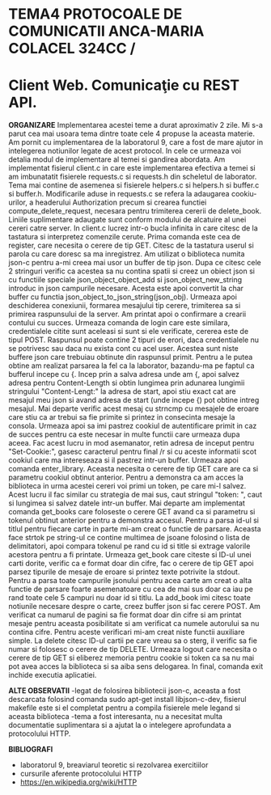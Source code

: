 # TEMA4 PROTOCOALE DE COMUNICATII ANCA-MARIA COLACEL 324CC /
# Client Web. Comunicaţie cu REST API. 

**ORGANIZARE**
Implementarea acestei teme a durat aproximativ 2 zile. Mi s-a parut cea mai usoara tema dintre toate cele 4 propuse la aceasta materie. Am pornit cu implementarea de la laboratorul 9, care a fost de mare ajutor in intelegerea notiunilor legate de acest protocol. In cele ce urmeaza voi detalia modul de implementare al temei si gandirea abordata.
Am implementat fisierul client.c in care este implementarea efectiva a temei si am imbunatatit fisierele requests.c si requests.h din scheletul de laborator. Tema mai contine de asemenea si fisierele helpers.c si helpers.h si buffer.c si buffer.h.
Modificarile aduse in requests.c se refera la adaugarea cookiu-urilor, a headerului Authorization precum si crearea functiei compute_delete_request, necesara pentru trimiterea cererii de delete_book.
Liniile suplimentare adaugate sunt conform modului de alcatuire al unei cereri catre server.
In client.c lucrez intr-o bucla infinita in care citesc de la tastatura si interpretez comenzile cerute. Prima comanda este cea de register, care necesita o cerere de tip GET. Citesc de la tastatura userul si parola cu care doresc sa ma inregistrez. Am utilizat o biblioteca numita json-c pentru a-mi creea mai usor un buffer de tip json. Dupa ce citesc cele 2 stringuri verific ca acestea sa nu contina spatii si creez un obiect json si cu functiile speciale json_object_object_add si json_object_new_string introduc in json campurile necesare. Acesta este apoi convertit la char buffer cu functia json_object_to_json_string(json_obj). Urmeaza apoi deschiderea conexiunii, formarea mesajului tip cerere, trimiterea sa si primirea raspunsului de la server. Am printat apoi o confirmare a crearii contului cu succes. Urmeaza comanda de login care este similara, credentialele citite sunt aceleasi si sunt si ele verificate, cererea este de tipul POST. Raspunsul poate contine 2 tipuri de erori, daca credentialele nu se potrivesc sau daca nu exista cont cu acel user. Acestea sunt niste buffere json care trebuiau obtinute din raspunsul primit. Pentru a le putea obtine am realizat parsarea la fel ca la laborator, bazandu-ma pe faptul ca bufferul incepe cu {. Incep prin a salva adresa unde am {, apoi salvez adresa pentru Content-Length si obtin lungimea prin adunarea lungimii stringului "Content-Lengt:" la adresa de start, apoi stiu exact cat are mesajul meu json si avand adresa de start (unde incepe {) pot obtine intreg mesajul. Mai departe verific acest mesaj cu strncmp cu mesajele de eroare care stiu ca ar trebui sa fie primite si printez in consecinta mesaje la consola. Urmeaza apoi sa imi pastrez cookiul de autentificare primit in caz de succes pentru ca este necesar in multe functii care urmeaza dupa aceea. Fac acest lucru in mod asemanator, retin adresa de inceput pentru "Set-Cookie:", gasesc caracterul pentru final /r si cu aceste informatii scot cookiul care ma intereseaza si il pastrez intr-un buffer. Urmeaza apoi comanda enter_library. Aceasta necesita o cerere de tip GET care are ca si parametru cookiul obtinut anterior. Pentru a demonstra ca am acces la biblioteca in urma acestei cereri voi primi un token, pe care mi-l salvez. Acest lucru il fac similar cu strategia de mai sus, caut stringul "token: ", caut si lungimea si salvez datele intr-un buffer.
Mai departe am implementat comanda get_books care foloseste o cerere GET avand ca si parametru si tokenul obtinut anterior pentru a demonstra accesul. Pentru a parsa id-ul si titlul pentru fiecare carte in parte mi-am creat o functie de parsare. Aceasta face strtok pe string-ul ce contine multimea de jsoane folosind o lista de delimitatori, apoi compara tokenul pe rand cu id si title si extrage valorile acestora pentru a fi printate. Urmeaza get_book care citeste si ID-ul unei carti dorite, verific ca e format doar din cifre, fac o cerere de tip GET apoi parsez tipurile de mesaje de eroare si printez texte potrivite la stdout. Pentru a parsa toate campurile jsonului pentru acea carte am creat o alta functie de parsare foarte asemenatoare cu cea de mai sus doar ca iau pe rand toate cele 5 campuri nu doar id si titlu.  La add_book imi citesc toate notiunile necesare despre o carte, creez buffer json si fac cerere POST. Am verificat ca numarul de pagini sa fie format doar din cifre si am printat mesaje pentru aceasta posibilitate si am verificat ca numele autorului sa nu contina cifre. Pentru aceste verificari mi-am creat niste functii auxiliare simple. La delete citesc ID-ul cartii pe care vreau sa o sterg, il verific sa fie numar si folosesc o cerere de tip DELETE. Urmeaza logout care necesita o cerere de tip GET si eliberez memoria pentru cookie si token ca sa nu mai pot avea acces la biblioteca si sa aiba sens delogarea. In final, comanda exit inchide executia aplicatiei.


**ALTE OBSERVATII**
-legat de folosirea bibliotecii json-c, aceasta a fost descarcata folosind comanda sudo apt-get install libjson-c-dev, fisierul makefile este si el completat pentru a compila fisierele mele legand si aceasta biblioteca
-tema a fost interesanta, nu a necesitat multa documentatie suplimentara si a ajutat la o intelegere aprofundata a protocolului HTTP.


**BIBLIOGRAFI**
- laboratorul 9, breaviarul teoretic si rezolvarea exercitiilor
- cursurile aferente protocolului HTTP
- https://en.wikipedia.org/wiki/HTTP
